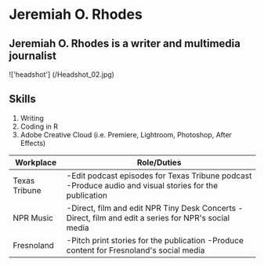 # Jeremiah O. Rhodes
## Jeremiah O. Rhodes is a writer and multimedia journalist
!['headshot'] (/Headshot_02.jpg)
## Skills
1. Writing 
2. Coding in R
3. Adobe Creative Cloud (i.e. Premiere, Lightroom, Photoshop, After Effects)

| Workplace     | Role/Duties                                                                                            |
|---------------|--------------------------------------------------------------------------------------------------------|
| Texas Tribune | -Edit podcast episodes for Texas Tribune podcast -Produce audio and visual stories for the publication |
| NPR Music     | -Direct, film and edit NPR Tiny Desk Concerts -Direct, film and edit a series for NPR's social media   |
| Fresnoland    | -Pitch print stories for the publication  -Produce content for Fresnoland's social media               |
